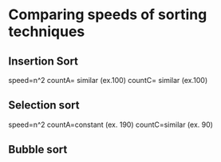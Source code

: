 Comparing speeds of sorting techniques
========================================

Insertion Sort
--------------
speed=n^2
countA= similar (ex.100)
countC= similar (ex.100)


Selection sort
--------------
speed=n^2
countA=constant (ex. 190)
countC=similar (ex. 90)




Bubble sort
-------------